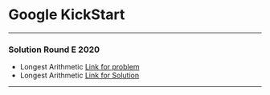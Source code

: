 # Google KickStart
***
### Solution  Round E 2020
* Longest Arithmetic [Link for problem](https://codingcompetitions.withgoogle.com/kickstart/round/000000000019ff47/00000000003bf4ed)
* Longest Arithmetic [Link for Solution](https://github.com/kuldeepsingh000/KickStart/blob/master/main.cpp)
***
